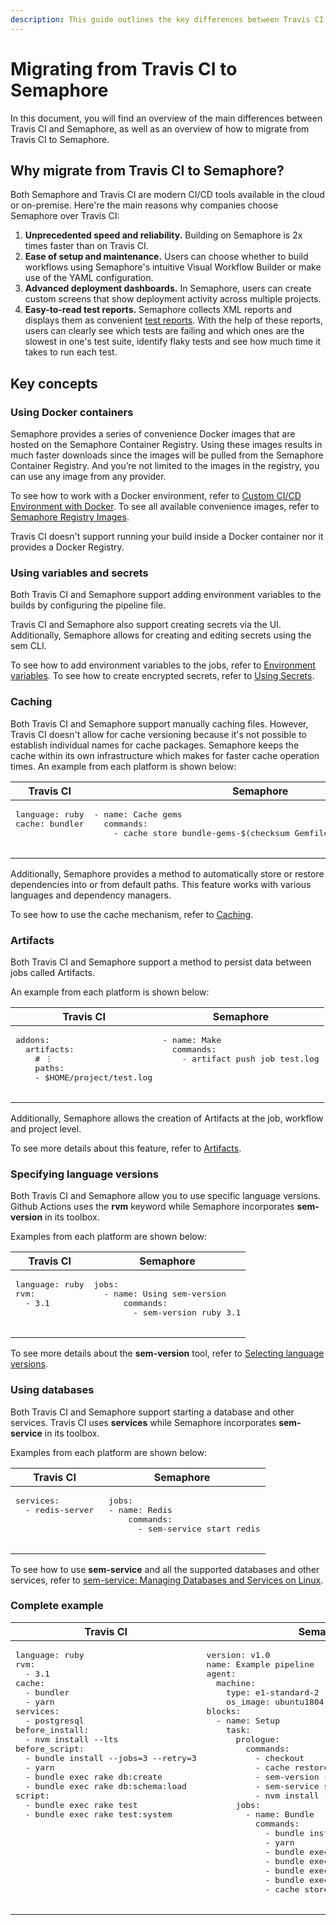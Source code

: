 ```yaml
---
description: This guide outlines the key differences between Travis CI and Semaphore 2.0 and provides you with a direction to migrate to Semaphore 2.0.
---
```


# Migrating from Travis CI to Semaphore

In this document, you will find an overview of the main differences between Travis CI and Semaphore, 
as well as an overview of how to migrate from Travis CI to Semaphore.

## Why migrate from Travis CI to Semaphore?
Both Semaphore and Travis CI are modern CI/CD tools available in the cloud or on-premise. Here're the main reasons why companies choose Semaphore over Travis CI:

1. **Unprecedented speed and reliability.** Building on Semaphore is 2x times faster than on Travis CI.
2. **Ease of setup and maintenance.** Users can choose whether to build workflows using Semaphore's intuitive Visual Workflow Builder or make use of the YAML configuration.
3. **Advanced deployment dashboards.** In Semaphore, users can create custom screens that show deployment activity across multiple projects. 
4. **Easy-to-read test reports.** Semaphore collects XML reports and displays them as convenient [test reports][test-reports]. With the help of these reports, users can clearly see which tests are failing and which ones are the slowest in one's test suite, identify flaky tests and see how much time it takes to run each test.

## Key concepts

### Using Docker containers

Semaphore provides a series of convenience Docker images that are hosted on the Semaphore Container Registry. 
Using these images results in much faster downloads since the images will be pulled from the Semaphore Container Registry. 
And you’re not limited to the images in the registry, you can use any image from any provider.

To see how to work with a Docker environment, refer to [Custom CI/CD Environment with Docker][custom-cicd-docker]. 
To see all available convenience images, refer to [Semaphore Registry Images][semaphore-registry-images].

Travis CI doesn't support running your build inside a Docker container nor it provides a Docker Registry.

### Using variables and secrets

Both Travis CI and Semaphore support adding environment variables to the builds by configuring the pipeline file. 

Travis CI and Semaphore also support creating secrets via the UI. 
Additionally, Semaphore allows for creating and editing secrets using the sem CLI.

To see how to add environment variables to the jobs, refer to [Environment variables][environment-variables]. 
To see how to create encrypted secrets, refer to [Using Secrets][secrets].

### Caching

Both Travis CI and Semaphore support manually caching files. 
However, Travis CI doesn't allow for cache versioning because it's not possible to establish individual names for cache packages. 
Semaphore keeps the cache within its own infrastructure which makes for faster cache operation times.
An example from each platform is shown below:


<table>
  <thead>
    <tr>
      <th>Travis CI</th>
      <th>Semaphore</th>
    </tr>
  </thead>
  <tbody>
    <tr>
      <td valign="top">
        <pre lang=yaml>
language: ruby
cache: bundler
    </pre>
      </td>
      <td valign="top">
        <pre lang=yaml>
- name: Cache gems
  commands:
    - cache store bundle-gems-$(checksum Gemfile.lock) vendor/bundle
      </td>
    </tr>
  </tbody>
  </table>

Additionally, Semaphore provides a method to automatically store or restore dependencies into or from default paths. 
This feature works with various languages and dependency managers.

To see how to use the cache mechanism, refer to [Caching][caching].

### Artifacts

Both Travis CI and Semaphore support a method to persist data between jobs called Artifacts. 

An example from each platform is shown below:

<table>
  <thead>
    <tr>
      <th>Travis CI</th>
      <th>Semaphore</th>
    </tr>
  </thead>
  <tbody>
    <tr>
      <td valign="top">
        <pre lang=yaml>
addons:
  artifacts:
    # ⋮
    paths:
    - $HOME/project/test.log
    </pre>
      </td>
      <td valign="top">
        <pre lang=yaml>
- name: Make
  commands:
    - artifact push job test.log
    </pre>
      </td>
    </tr>
  </tbody>
  </table>
  
Additionally, Semaphore allows the creation of Artifacts at the job, workflow and project level.

To see more details about this feature, refer to [Artifacts][artifacts].

### Specifying language versions

Both Travis CI and Semaphore allow you to use specific language versions. 
Github Actions uses the **rvm** keyword while Semaphore incorporates **sem-version** in its toolbox. 

Examples from each platform are shown below:

<table>
  <thead>
    <tr>
      <th>Travis CI</th>
      <th>Semaphore</th>
    </tr>
  </thead>
  <tbody>
    <tr>
      <td valign="top">
        <pre lang=yaml>
language: ruby
rvm:
  - 3.1
    </pre>
      </td>
      <td valign="top">
        <pre lang=yaml>
jobs:
  - name: Using sem-version
      commands:
        - sem-version ruby 3.1
    </pre>
      </td>
    </tr>
  </tbody>
  </table>

To see more details about the **sem-version** tool, refer to [Selecting language versions][language-versions].

### Using databases

Both Travis CI and Semaphore support starting a database and other services. 
Travis CI uses **services** while Semaphore incorporates **sem-service** in its toolbox.

Examples from each platform are shown below:

<table>
  <thead>
    <tr>
      <th>Travis CI</th>
      <th>Semaphore</th>
    </tr>
  </thead>
  <tbody>
    <tr>
      <td valign="top">
        <pre lang=yaml>
services:
  - redis-server
    </pre>
      </td>
      <td valign="top">
        <pre lang=yaml>
 jobs:
 - name: Redis
     commands:
       - sem-service start redis
    </pre>
      </td>
    </tr>
  </tbody>
  </table>
  
To see how to use **sem-service** and all the supported databases and other services, 
refer to [sem-service: Managing Databases and Services on Linux][sem-service].

### Complete example

<table>
  <thead>
    <tr>
      <th>Travis CI</th>
      <th>Semaphore</th>
    </tr>
  </thead>
  <tbody>
    <tr>
      <td valign="top">
        <pre lang=yaml>
language: ruby
rvm:
  - 3.1
cache:
  - bundler
  - yarn
services:
  - postgresql
before_install:
  - nvm install --lts
before_script:
  - bundle install --jobs=3 --retry=3
  - yarn
  - bundle exec rake db:create
  - bundle exec rake db:schema:load
script:
  - bundle exec rake test
  - bundle exec rake test:system
    </pre>
      </td>
      <td valign="top">
        <pre lang=yaml>
version: v1.0
name: Example pipeline
agent:
  machine:
    type: e1-standard-2
    os_image: ubuntu1804
blocks:
  - name: Setup
    task:     
      prologue:
        commands:
          - checkout
          - cache restore
          - sem-version ruby 3.1
          - sem-service start postgres
          - nvm install --lts
      jobs:
        - name: Bundle
          commands:
            - bundle install --path vendor/bundle
            - yarn
            - bundle exec rake db:create
            - bundle exec rake db:schema:load
            - bundle exec rake test
            - bundle exec rake test:system
            - cache store
    </pre>
      </td>
    </tr>
  </tbody>
  </table>


[parametrized-promotions]: ../essentials/deploying-with-promotions.md
[ssh-session]: ../essentials/debugging-with-ssh-access.md
[trial]: https://id.semaphoreci.com/
[book-demo]: https://semaphoreci.com/product/schedule-demo
[custom-cicd-docker]: ../ci-cd-environment/custom-ci-cd-environment-with-docker.md
[semaphore-registry-images]: ../ci-cd-environment/semaphore-registry-images.md
[environment-variables]: ../essentials/environment-variables.md
[secrets]: ../essentials/using-secrets.md
[caching]: ../essentials/caching-dependencies-and-directories.md
[artifacts]: ../essentials/artifacts.md
[language-versions]: ../ci-cd-environment/sem-version-managing-language-versions-on-linux.md
[sem-service]: ../ci-cd-environment/sem-service-managing-databases-and-services-on-linux.md
[test-reports]: ../essentials/test-summary.md
